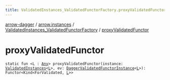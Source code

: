 ```yaml
---
title: ValidatedInstances_ValidatedFunctorFactory.proxyValidatedFunctor - arrow-dagger
---
```


[arrow-dagger](../../index.html) / [arrow.instances](../index.html) / [ValidatedInstances_ValidatedFunctorFactory](index.html) / [proxyValidatedFunctor](./proxy-validated-functor.html)

# proxyValidatedFunctor

`static fun <L : `[`Any`](https://kotlinlang.org/api/latest/jvm/stdlib/kotlin/-any/index.html)`> proxyValidatedFunctor(instance: `[`ValidatedInstances`](../-validated-instances/index.html)`<`[`L`](proxy-validated-functor.html#L)`>, ev: `[`DaggerValidatedFunctorInstance`](../-dagger-validated-functor-instance/index.html)`<`[`L`](proxy-validated-functor.html#L)`>): Functor<Kind<ForValidated, `[`L`](proxy-validated-functor.html#L)`>>`